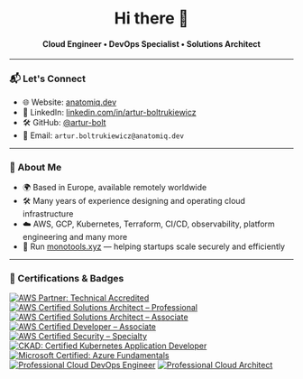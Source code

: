 <h1 align="center">Hi there 👋</h1>
<h4 align="center">Cloud Engineer • DevOps Specialist • Solutions Architect</h4>

---

### 📬 Let's Connect

- 🌐 Website: [anatomiq.dev](https://anatomiq.dev)
- 💼 LinkedIn: [linkedin.com/in/artur-boltrukiewicz](https://www.linkedin.com/in/arturboltrukiewicz/)
- 🛠 GitHub: [@artur-bolt]([https://github.com/example-name](https://github.com/artur-bolt))
- 📨 Email: `artur.boltrukiewicz@anatomiq.dev`

---

### 🔧 About Me

- 🌍 Based in Europe, available remotely worldwide  
- 🛠️ Many years of experience designing and operating cloud infrastructure  
- ☁️ AWS, GCP, Kubernetes, Terraform, CI/CD, observability, platform engineering and many more
- 🏢 Run [monotools.xyz](https://monotools.xyz) — helping startups scale securely and efficiently  

---

### 📜 Certifications & Badges

[![AWS Partner: Technical Accredited](https://images.credly.com/size/102x102/images/a253b994-caa6-4dd1-bf0e-434dd012b1f6/image.png)](https://www.credly.com/badges/b405512a-0ba8-404b-806e-f8cf56aca6de/public_url)
[![AWS Certified Solutions Architect – Professional](https://images.credly.com/size/102x102/images/2d84e428-9078-49b6-a804-13c15383d0de/image.png)](https://www.credly.com/badges/42c7c979-b3d2-4777-97de-d51a3061b80a/public_url)
[![AWS Certified Solutions Architect – Associate](https://images.credly.com/size/102x102/images/0e284c3f-5164-4b21-8660-0d84737941bc/image.png)](https://www.credly.com/badges/884793ac-b512-47fa-ac73-c9bcba264827/public_url)
[![AWS Certified Developer – Associate](https://images.credly.com/size/102x102/images/b9feab85-1a43-4f6c-99a5-631b88d5461b/image.png)](https://www.credly.com/badges/c62c2134-5c14-4376-b03c-3e1138ecc7b4/public_url)
[![AWS Certified Security – Specialty](https://images.credly.com/size/102x102/images/53acdae5-d69f-4dda-b650-d02ed7a50dd7/image.png)](https://www.credly.com/badges/cf679a76-b65f-407f-a986-bf43d0fe71a0/public_url)
[![CKAD: Certified Kubernetes Application Developer](https://images.credly.com/size/102x102/images/cc8adc83-1dc6-4d57-8e20-22171247e052/blob)](https://www.credly.com/badges/df67e952-c56a-46eb-90ab-7e4eef39bf98/public_url)
[![Microsoft Certified: Azure Fundamentals](https://images.credly.com/size/102x102/images/be8fcaeb-c769-4858-b567-ffaaa73ce8cf/image.png)](https://www.credly.com/badges/c4add386-0590-4b4b-b94c-f9a29d062312/public_url)
[![Professional Cloud DevOps Engineer](https://images.credly.com/size/102x102/images/33f08b7e-fa6a-41cd-810a-21cc1c336f6d/image.png)](https://google.accredible.com/cc2b7e39-39e8-49e3-a9f0-d6b89b651f98#acc.p1dVDILw)
[![Professional Cloud Architect](https://images.credly.com/size/102x102/images/71c579e0-51fd-4247-b493-d2fa8167157a/image.png)](https://google.accredible.com/1c46a698-5670-44cf-b39a-41ad4555125c#acc.Fmhtb2wT)
